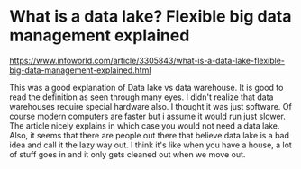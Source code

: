 

# What is a data lake? Flexible big data management explained

https://www.infoworld.com/article/3305843/what-is-a-data-lake-flexible-big-data-management-explained.html
 

This was a good explanation of Data lake vs data warehouse.  It is good to read the definition
as seen through many eyes.  I didn't realize that data warehouses require special hardware also.
I thought it was just software.  Of course modern computers are faster but i assume it would 
run just slower. The article nicely explains in which case you would not need a data lake.  Also,
it seems that there are people out there that believe data lake is a bad idea and call it the 
lazy way out.  I think it's like when you have a house, a lot of stuff goes in and it only gets
cleaned out when we move out.
